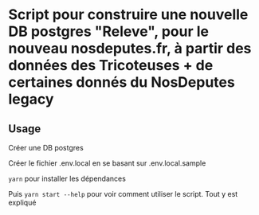 # Script pour construire une nouvelle DB postgres "Releve", pour le nouveau nosdeputes.fr, à partir des données des Tricoteuses + de certaines donnés du NosDeputes legacy

## Usage

Créer une DB postgres

Créer le fichier .env.local en se basant sur .env.local.sample

`yarn` pour installer les dépendances

Puis `yarn start --help` pour voir comment utiliser le script. Tout y est expliqué
